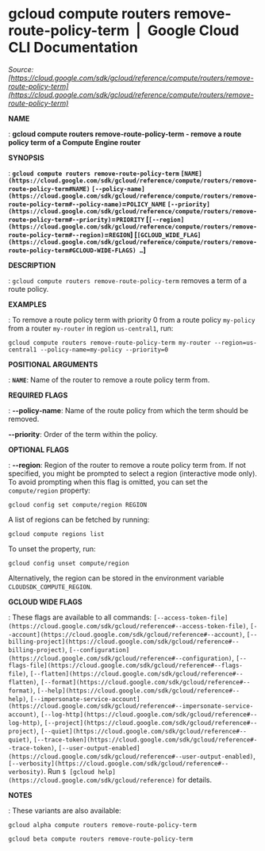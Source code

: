 # gcloud compute routers remove-route-policy-term  |  Google Cloud CLI Documentation

*Source: [https://cloud.google.com/sdk/gcloud/reference/compute/routers/remove-route-policy-term](https://cloud.google.com/sdk/gcloud/reference/compute/routers/remove-route-policy-term)*

**NAME**

: **gcloud compute routers remove-route-policy-term - remove a route policy term of a Compute Engine router**

**SYNOPSIS**

: **`gcloud compute routers remove-route-policy-term` `[NAME](https://cloud.google.com/sdk/gcloud/reference/compute/routers/remove-route-policy-term#NAME)` `[--policy-name](https://cloud.google.com/sdk/gcloud/reference/compute/routers/remove-route-policy-term#--policy-name)`=`POLICY_NAME` `[--priority](https://cloud.google.com/sdk/gcloud/reference/compute/routers/remove-route-policy-term#--priority)`=`PRIORITY` [`[--region](https://cloud.google.com/sdk/gcloud/reference/compute/routers/remove-route-policy-term#--region)`=`REGION`] [`[GCLOUD_WIDE_FLAG](https://cloud.google.com/sdk/gcloud/reference/compute/routers/remove-route-policy-term#GCLOUD-WIDE-FLAGS) …`]**

**DESCRIPTION**

: `gcloud compute routers remove-route-policy-term` removes a term of a
route policy.

**EXAMPLES**

: To remove a route policy term with priority 0 from a route policy
`my-policy` from a router `my-router` in region
`us-central1`, run:

```
gcloud compute routers remove-route-policy-term my-router --region=us-central1 --policy-name=my-policy --priority=0
```

**POSITIONAL ARGUMENTS**

: **`NAME`**:
Name of the router to remove a route policy term from.

**REQUIRED FLAGS**

: **--policy-name**:
Name of the route policy from which the term should be removed.

**--priority**:
Order of the term within the policy.

**OPTIONAL FLAGS**

: **--region**:
Region of the router to remove a route policy term from. If not specified, you
might be prompted to select a region (interactive mode only).
To avoid prompting when this flag is omitted, you can set the
``compute/region`` property:

```
gcloud config set compute/region REGION
```

A list of regions can be fetched by running:

```
gcloud compute regions list
```

To unset the property, run:

```
gcloud config unset compute/region
```

Alternatively, the region can be stored in the environment variable
``CLOUDSDK_COMPUTE_REGION``.

**GCLOUD WIDE FLAGS**

: These flags are available to all commands: `[--access-token-file](https://cloud.google.com/sdk/gcloud/reference#--access-token-file)`,
`[--account](https://cloud.google.com/sdk/gcloud/reference#--account)`, `[--billing-project](https://cloud.google.com/sdk/gcloud/reference#--billing-project)`,
`[--configuration](https://cloud.google.com/sdk/gcloud/reference#--configuration)`,
`[--flags-file](https://cloud.google.com/sdk/gcloud/reference#--flags-file)`,
`[--flatten](https://cloud.google.com/sdk/gcloud/reference#--flatten)`, `[--format](https://cloud.google.com/sdk/gcloud/reference#--format)`, `[--help](https://cloud.google.com/sdk/gcloud/reference#--help)`, `[--impersonate-service-account](https://cloud.google.com/sdk/gcloud/reference#--impersonate-service-account)`,
`[--log-http](https://cloud.google.com/sdk/gcloud/reference#--log-http)`,
`[--project](https://cloud.google.com/sdk/gcloud/reference#--project)`, `[--quiet](https://cloud.google.com/sdk/gcloud/reference#--quiet)`, `[--trace-token](https://cloud.google.com/sdk/gcloud/reference#--trace-token)`, `[--user-output-enabled](https://cloud.google.com/sdk/gcloud/reference#--user-output-enabled)`,
`[--verbosity](https://cloud.google.com/sdk/gcloud/reference#--verbosity)`.
Run `$ [gcloud help](https://cloud.google.com/sdk/gcloud/reference)` for details.

**NOTES**

: These variants are also available:

```
gcloud alpha compute routers remove-route-policy-term
```

```
gcloud beta compute routers remove-route-policy-term
```